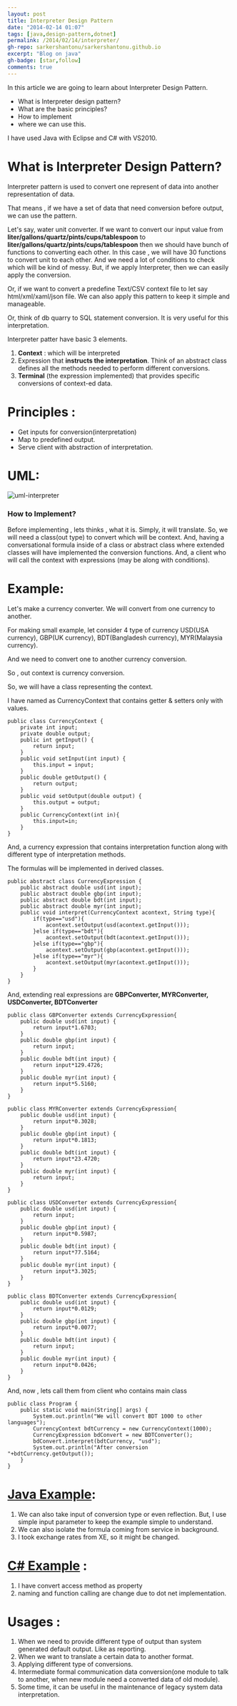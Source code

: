 ```yaml
---
layout: post
title: Interpreter Design Pattern
date: "2014-02-14 01:07"
tags: [java,design-pattern,dotnet]
permalink: /2014/02/14/interpreter/
gh-repo: sarkershantonu/sarkershantonu.github.io
excerpt: "Blog on java"
gh-badge: [star,follow]
comments: true
---
```

In this article we are going to learn about Interpreter Design Pattern. 
- What is Interpreter design pattern? 
- What are the basic principles? 
- How to implement 
- where we can use this.

I have used Java with Eclipse and C# with VS2010.

# What is Interpreter Design Pattern?
Interpreter pattern is used to convert one represent of data into another representation of data. 

That means , if we have a set of data that need conversion before output, we can use the pattern.

Let's say, water unit converter. If we want to convert our input value from **liter/gallons/quartz/pints/cups/tablespoon** to **liter/gallons/quartz/pints/cups/tablespoon** then we should have bunch of functions to converting each other. In this case , we will have 30 functions to convert unit to each other. And we need a lot of conditions to check which will be kind of messy. But, if we apply Interpreter, then we can easily apply the conversion. 

Or, if we want to convert a predefine Text/CSV context file to let say html/xml/xaml/json file. We can also apply this pattern to keep it simple and manageable.

Or, think of db quarry to SQL statement conversion. It is very useful for this interpretation.

Interpreter patter have basic 3 elements. 
1. **Context** : which will be interpreted
2. Expression that **instructs the interpretation**. Think of an abstract class defines all the methods needed to perform different conversions.
3. **Terminal** (the expression implemented) that provides specific conversions of context-ed data.  

# Principles :
- Get inputs for conversion(interpretation)
- Map to predefined output.
- Serve client with abstraction of interpretation.  

# UML:
![uml-interpreter](/images/Patterns/Interpreter.jpg)

### How to Implement?
Before implementing , lets thinks , what it is. Simply, it will translate. So, we will need a class(out type) to convert which will be context.
And, having a conversational formula inside of a class or abstract class where extended classes will have implemented the conversion functions.
And, a client who will call the context with expressions (may be along with conditions).

# Example: 
Let's make a currency converter. We will convert from one currency to another. 

For making small example, let consider 4 type of currency USD(USA currency), GBP(UK currency), BDT(Bangladesh currency), MYR(Malaysia currency). 

And we need to convert one to another currency conversion. 

So , out context is currency conversion. 

So, we will have a class representing the context. 

I have named as CurrencyContext that contains getter & setters only with values.

```
public class CurrencyContext {
    private int input;
    private double output;
    public int getInput() {
        return input;
    }
    public void setInput(int input) {
        this.input = input;
    }
    public double getOutput() {
        return output;
    }
    public void setOutput(double output) {
        this.output = output;
    }
    public CurrencyContext(int in){
        this.input=in;
    }
}
```

And, a currency expression that contains interpretation function along with different type of interpretation methods. 

The formulas will be implemented in derived classes.

```
public abstract class CurrencyExpression {
    public abstract double usd(int input);
    public abstract double gbp(int input);
    public abstract double bdt(int input);
    public abstract double myr(int input);
    public void interpret(CurrencyContext acontext, String type){
        if(type=="usd"){
            acontext.setOutput(usd(acontext.getInput()));
        }else if(type=="bdt"){
            acontext.setOutput(bdt(acontext.getInput()));
        }else if(type=="gbp"){
            acontext.setOutput(gbp(acontext.getInput()));
        }else if(type=="myr"){
            acontext.setOutput(myr(acontext.getInput()));
        }
    }
}
```

And, extending real expressions are **GBPConverter, MYRConverter, USDConverter, BDTConverter**

```
public class GBPConverter extends CurrencyExpression{
    public double usd(int input) {
        return input*1.6703;
    }
    public double gbp(int input) {
        return input;
    }
    public double bdt(int input) {
        return input*129.4726;
    }
    public double myr(int input) {
        return input*5.5160;
    }
}
 
public class MYRConverter extends CurrencyExpression{
    public double usd(int input) {
        return input*0.3028;
    }
    public double gbp(int input) {
        return input*0.1813;
    }
    public double bdt(int input) {
        return input*23.4720;
    }
    public double myr(int input) {
        return input;
    }
}
 
public class USDConverter extends CurrencyExpression{
    public double usd(int input) {
        return input;
    }
    public double gbp(int input) {
        return input*0.5987;
    }
    public double bdt(int input) {
        return input*77.5164;
    }
    public double myr(int input) {
        return input*3.3025;
    }
}
 
public class BDTConverter extends CurrencyExpression{
    public double usd(int input) {
        return input*0.0129;
    }
    public double gbp(int input) {
        return input*0.0077;
    }
    public double bdt(int input) {
        return input;
    }
    public double myr(int input) {
        return input*0.0426;
    }
}
```

And, now , lets call them from client who contains main class

```
public class Program {
    public static void main(String[] args) {
        System.out.println("We will convert BDT 1000 to other languages");
        CurrencyContext bdtCurrency = new CurrencyContext(1000);
        CurrencyExpression bdConvert = new BDTConverter();
        bdConvert.interpret(bdtCurrency, "usd"); 
        System.out.println("After conversion "+bdtCurrency.getOutput());
    }
}
```

# [Java Example](https://github.com/sarkershantonu/java-novice-to-advance/tree/master/DesignPatterns/Interpreter):
1. We can also take input of conversion type or even reflection. But, I use simple input parameter to keep the example simple to understand.
2. We can also isolate the formula coming from service in background.
3. I took exchange rates from XE, so it might be changed. 

# [C# Example](https://github.com/sarkershantonu/blog-projects/tree/master/DesignPatternsDotNet/InterpreterDesignPattern) :
1. I have convert access method as property
2. naming and function calling are change due to dot net implementation.

# Usages :
1. When we need to provide different type of output than system generated default output. Like as reporting.
2. When we want to translate a certain data to another format.
3. Applying different type of conversions.
4. Intermediate formal communication data conversion(one module to talk to another, when new module need a converted data of old module). 
5. Some time, it can be useful in the maintenance of legacy system data interpretation. 
